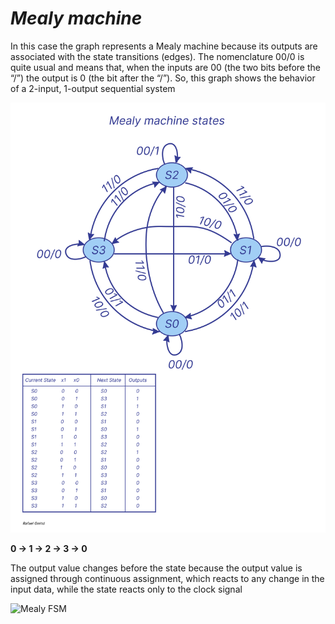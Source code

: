 # *Mealy machine*

In this case the graph represents a Mealy machine because its outputs are associated
with the state transitions (edges). The nomenclature 00/0 is quite usual and means that, when
the inputs are 00 (the two bits before the “/”) the output is 0 (the bit after the “/”). So, this
graph shows the behavior of a 2-input, 1-output sequential system

![Mealy FSM](Mealy_fsm.jpg)

**0 -> 1 -> 2 -> 3 -> 0**

The output value changes before the state because the output value is assigned through continuous 
assignment, which reacts to any change in the input data, while the state reacts only to the clock signal

![Mealy FSM](mealy.gif)
